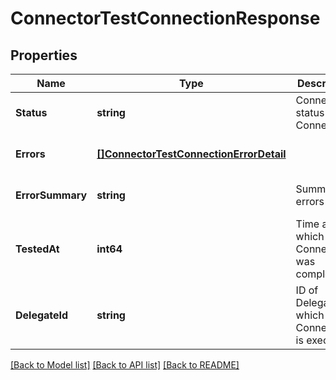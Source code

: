 # ConnectorTestConnectionResponse

## Properties
Name | Type | Description | Notes
------------ | ------------- | ------------- | -------------
**Status** | **string** | Connectivity status of a Connector | [optional] [default to null]
**Errors** | [**[]ConnectorTestConnectionErrorDetail**](ConnectorTestConnectionErrorDetail.md) |  | [optional] [default to null]
**ErrorSummary** | **string** | Summary of errors | [optional] [default to null]
**TestedAt** | **int64** | Time at which Test Connection was completed | [optional] [default to null]
**DelegateId** | **string** | ID of Delegate on which Test Connection is executed | [optional] [default to null]

[[Back to Model list]](../README.md#documentation-for-models) [[Back to API list]](../README.md#documentation-for-api-endpoints) [[Back to README]](../README.md)

